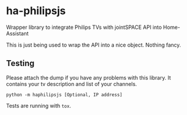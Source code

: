 # ha-philipsjs
Wrapper library to integrate Philips TVs with jointSPACE API into Home-Assistant

This is just being used to wrap the API into a nice object. Nothing fancy.

## Testing

Please attach the dump if you have any problems with this library. It contains your tv description and list of your channels.

    python -m haphilipsjs [Optional, IP address]


Tests are running with `tox`.
